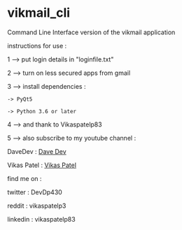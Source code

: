 # vikmail_cli
Command Line Interface version of the vikmail application

instructions for use :

1 --> put login details in "loginfile.txt" 

2 --> turn on less secured apps from gmail 

3 --> install dependencies : 
    
    -> PyQt5 

    -> Python 3.6 or later


4 --> and thank to Vikaspatelp83 

5 --> also subscribe to my youtube channel :

DaveDev :  <a href="https://www.youtube.com/channel/UC4QlSEVKbVSC9EjdauSCf8A?sub_confirmation=1">Dave Dev</a>

Vikas Patel : <a href="https://www.youtube.com/channel/UCIEgr8sclYAwuyV_n8ITPXw?sub_confirmation=1">Vikas Patel</a>


find me on :

   twitter : DevDp430 
    
   reddit : vikaspatelp3 
    
   linkedin : vikaspatelp83

